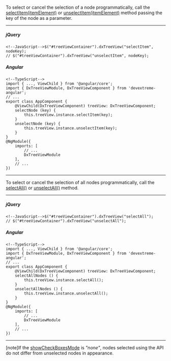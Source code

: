 To select or cancel the selection of a node programmatically, call the [selectItem(itemElement)](/api-reference/10%20UI%20Widgets/dxTreeView/3%20Methods/selectItem(itemElement).md '/Documentation/ApiReference/UI_Widgets/dxTreeView/Methods/#selectItemitemElement') or [unselectItem(itemElement)](/api-reference/10%20UI%20Widgets/dxTreeView/3%20Methods/unselectItem(itemElement).md '/Documentation/ApiReference/UI_Widgets/dxTreeView/Methods/#unselectItemitemElement') method passing the key of the node as a parameter.

---
##### jQuery

    <!--JavaScript-->$("#treeViewContainer").dxTreeView("selectItem", nodeKey);
    // $("#treeViewContainer").dxTreeView("unselectItem", nodeKey);

##### Angular

    <!--TypeScript-->
    import { ..., ViewChild } from '@angular/core';
    import { DxTreeViewModule, DxTreeViewComponent } from 'devextreme-angular';
    // ...
    export class AppComponent {
        @ViewChild(DxTreeViewComponent) treeView: DxTreeViewComponent;
        selectNode (key) {
            this.treeView.instance.selectItem(key);
        }
        unselectNode (key) {
            this.treeView.instance.unselectItem(key);
        }
    }
    @NgModule({
        imports: [
            // ...
            DxTreeViewModule
        ],
        // ...
    })
    
---

To select or cancel the selection of all nodes programmatically, call the [selectAll()](/api-reference/10%20UI%20Widgets/dxTreeView/3%20Methods/selectAll().md '/Documentation/ApiReference/UI_Widgets/dxTreeView/Methods/#selectAll') or [unselectAll()](/api-reference/10%20UI%20Widgets/dxTreeView/3%20Methods/unselectAll().md '/Documentation/ApiReference/UI_Widgets/dxTreeView/Methods/#unselectAll') method.

---
##### jQuery

    <!--JavaScript-->$("#treeViewContainer").dxTreeView("selectAll");
    // $("#treeViewContainer").dxTreeView("unselectAll");

##### Angular

    <!--TypeScript-->
    import { ..., ViewChild } from '@angular/core';
    import { DxTreeViewModule, DxTreeViewComponent } from 'devextreme-angular';
    // ...
    export class AppComponent {
        @ViewChild(DxTreeViewComponent) treeView: DxTreeViewComponent;
        selectAllNodes () {
            this.treeView.instance.selectAll();
        }
        unselectAllNodes () {
            this.treeView.instance.unselectAll();
        }
    }
    @NgModule({
        imports: [
            // ...
            DxTreeViewModule
        ],
        // ...
    })
    
---

[note]If the [showCheckBoxesMode](/api-reference/10%20UI%20Widgets/dxTreeView/1%20Configuration/showCheckBoxesMode.md '/Documentation/ApiReference/UI_Widgets/dxTreeView/Configuration/#showCheckBoxesMode') is *"none"*, nodes selected using the API do not differ from unselected nodes in appearance.